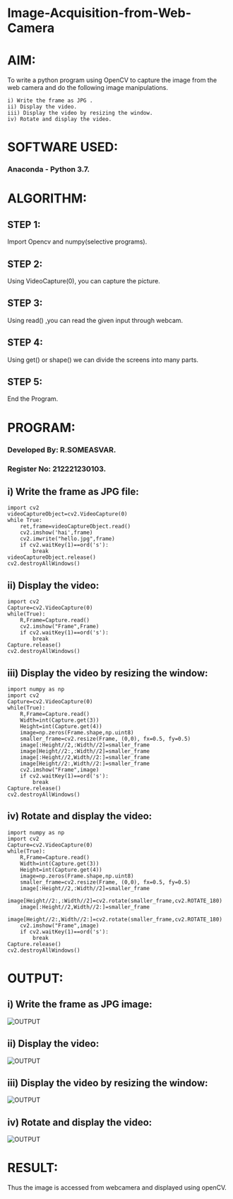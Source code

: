 # Image-Acquisition-from-Web-Camera
# AIM:
 To write a python program using OpenCV to capture the image from the web camera and do the following image manipulations.
~~~
i) Write the frame as JPG .
ii) Display the video. 
iii) Display the video by resizing the window.
iv) Rotate and display the video.
~~~
# SOFTWARE USED:

### Anaconda - Python 3.7.

# ALGORITHM:
## STEP 1:

Import Opencv and numpy(selective programs).
## STEP 2:
Using VideoCapture(0), you can capture the picture.


## STEP 3:

Using read() ,you can read the given input through webcam.
## STEP 4:

Using get() or shape() we can divide the screens into many parts.
## STEP 5:
End the Program.

# PROGRAM:

### Developed By: R.SOMEASVAR.
### Register No: 212221230103.

## i) Write the frame as JPG file:
~~~
import cv2
videoCaptureObject=cv2.VideoCapture(0)
while True:
    ret,frame=videoCaptureObject.read()
    cv2.imshow('hai',frame)
    cv2.imwrite("hello.jpg",frame)
    if cv2.waitKey(1)==ord('s'):
        break
videoCaptureObject.release()
cv2.destroyAllWindows()
~~~


## ii) Display the video:
~~~
import cv2
Capture=cv2.VideoCapture(0)
while(True):
    R,Frame=Capture.read()
    cv2.imshow("Frame",Frame)
    if cv2.waitKey(1)==ord('s'):
        break
Capture.release()
cv2.destroyAllWindows()
~~~



## iii) Display the video by resizing the window:
~~~
import numpy as np
import cv2
Capture=cv2.VideoCapture(0)
while(True):
    R,Frame=Capture.read()
    Width=int(Capture.get(3))
    Height=int(Capture.get(4))
    image=np.zeros(Frame.shape,np.uint8)
    smaller_frame=cv2.resize(Frame, (0,0), fx=0.5, fy=0.5)
    image[:Height//2,:Width//2]=smaller_frame
    image[Height//2:,:Width//2]=smaller_frame
    image[:Height//2,Width//2:]=smaller_frame
    image[Height//2:,Width//2:]=smaller_frame
    cv2.imshow("Frame",image)
    if cv2.waitKey(1)==ord('s'):
        break
Capture.release()
cv2.destroyAllWindows()
~~~





## iv) Rotate and display the video:
~~~
import numpy as np
import cv2
Capture=cv2.VideoCapture(0)
while(True):
    R,Frame=Capture.read()
    Width=int(Capture.get(3))
    Height=int(Capture.get(4))
    image=np.zeros(Frame.shape,np.uint8)
    smaller_frame=cv2.resize(Frame, (0,0), fx=0.5, fy=0.5)
    image[:Height//2,:Width//2]=smaller_frame
    image[Height//2:,:Width//2]=cv2.rotate(smaller_frame,cv2.ROTATE_180)
    image[:Height//2,Width//2:]=smaller_frame
    image[Height//2:,Width//2:]=cv2.rotate(smaller_frame,cv2.ROTATE_180)
    cv2.imshow("Frame",image)
    if cv2.waitKey(1)==ord('s'):
        break
Capture.release()
cv2.destroyAllWindows()
~~~
# OUTPUT:

## i) Write the frame as JPG image:
![OUTPUT](./hai_screenshot_08.04.2022.png)


## ii) Display the video:
![OUTPUT](./Frame_screenshot_08.04.2022.png)


## iii) Display the video by resizing the window:
![OUTPUT](./later.png)



## iv) Rotate and display the video:
![OUTPUT](./454545.png)





# RESULT:
Thus the image is accessed from webcamera and displayed using openCV.
